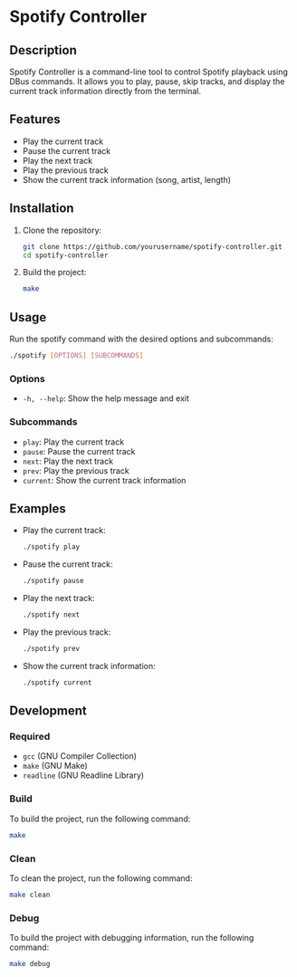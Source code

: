 # Spotify Controller

## Description

Spotify Controller is a command-line tool to control Spotify playback using DBus commands. It allows you to play, pause, skip tracks, and display the current track information directly from the terminal.

## Features

- Play the current track
- Pause the current track
- Play the next track
- Play the previous track
- Show the current track information (song, artist, length)

## Installation

1. Clone the repository:
    ```sh
    git clone https://github.com/yourusername/spotify-controller.git
    cd spotify-controller
    ```

2. Build the project:
    ```sh
    make
    ```

## Usage

Run the spotify command with the desired options and subcommands:

```sh
./spotify [OPTIONS] [SUBCOMMANDS]
```

### Options

- `-h, --help`: Show the help message and exit

### Subcommands

- `play`: Play the current track
- `pause`: Pause the current track
- `next`: Play the next track
- `prev`: Play the previous track
- `current`: Show the current track information

## Examples

- Play the current track:
    ```sh
    ./spotify play
    ```
- Pause the current track:
    ```sh
    ./spotify pause
    ```
- Play the next track:
    ```sh
    ./spotify next
    ```
- Play the previous track:
    ```sh
    ./spotify prev
    ```
- Show the current track information:
    ```sh
    ./spotify current
    ```

## Development

### Required

- `gcc` (GNU Compiler Collection)
- `make` (GNU Make)
- `readline` (GNU Readline Library)

### Build

To build the project, run the following command:

```sh
make
```

### Clean

To clean the project, run the following command:

```sh
make clean
```

### Debug

To build the project with debugging information, run the following command:

```sh
make debug
```

